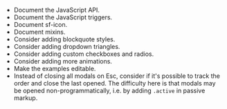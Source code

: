 * Document the JavaScript API.
* Document the JavaScript triggers.
* Document sf-icon.
* Document mixins.
* Consider adding blockquote styles.
* Consider adding dropdown triangles.
* Consider adding custom checkboxes and radios.
* Consider adding more animations.
* Make the examples editable.
* Instead of closing all modals on Esc, consider if it's possible to track the
  order and close the last opened. The difficulty here is that modals may be
  opened non-programmatically, i.e. by adding `.active` in passive markup.
